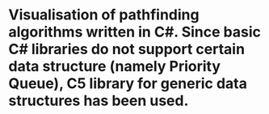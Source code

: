 # Visualisation of pathfinding algorithms written in C#. Since basic C# libraries do not support certain data structure (namely Priority Queue), C5 library for generic data structures has been used.

